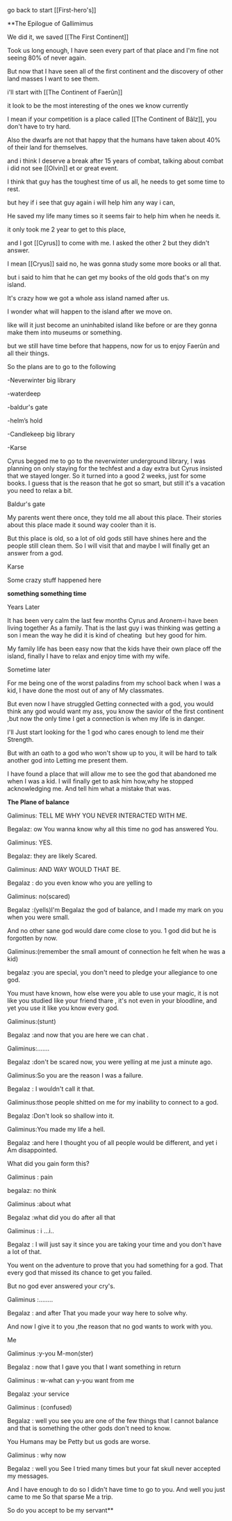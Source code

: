 go back to start [[First-hero's]]

**The Epilogue of Gallimimus

  

We did it, we saved [[The First Continent]]

Took us long enough, I have seen every part of that place and I'm fine not seeing 80% of never again.

But now that I have seen all of the first continent and the discovery of other land masses I want to see them.

  

i'll start with [[The Continent of Faerûn]]

it look to be the most interesting of the ones we know currently

I mean if your competition is a place called [[The Continent of Bâlz]], you don't have to try hard.

Also the dwarfs are not that happy that the humans have taken about 40% of their land for themselves.

and i think I deserve a break after 15 years of combat, talking about combat i did not see [[Olvin]] et or great event.

I think that guy has the toughest time of us all, he needs to get some time to rest.

but hey if i see that guy again i will help him any way i can,

He saved my life many times so it seems fair to help him when he needs it.

  
  

it only took me 2 year to get to this place,

and I got [[Cyrus]] to come with me. I asked the other 2 but they didn't answer.

I mean [[Cryus]] said no, he was gonna study some more books or all that.

but i said to him that he can get my books of the old gods that's on my island.

It's crazy how we got a whole ass island named after us.

I wonder what will happen to the island after we move on.

like will it just become an uninhabited island like before or are they gonna make them into museums or something.

but we still have time before that happens, now for us to enjoy Faerûn and all their things.

  

So the plans are to go to the following 

-Neverwinter big library

-waterdeep

-baldur's gate

-helm’s hold

-Candlekeep big library

-Karse

  

Cyrus begged me to go to the neverwinter underground library, I was planning on only staying for the techfest and a day extra but Cyrus insisted that we stayed longer. So it turned into a good 2 weeks, just for some books. I guess that is the reason that he got so smart, but still it's a vacation you need to relax a bit.

  

Baldur's gate 

My parents went there once, they told me all about this place. Their stories about this place made it sound way cooler than it is.

But this place is old, so a lot of old gods still have shines here and the people still clean them. So I will visit that and maybe I will finally get an answer from a god.

  

Karse

Some crazy stuff happened here

**something something time**

  
  

Years Later 

  

It has been very calm the last few months Cyrus and Aronem-i have been living together As a family. That is the last guy i was thinking was getting a son i mean the way he did it is kind of cheating  but hey good for him.

My family life has been easy now that the kids have their own place off the island, finally I have to relax and enjoy time with my wife. 

  

Sometime later 

For me being one of the worst paladins from my school back when I was a kid, I have done the most out of any of My classmates.

But even now I have struggled Getting connected with a god, you would think any god would want my ass, you know the savior of the first continent ,but now the only time I get a connection is when my life is in danger. 

  

I'll Just start looking for the 1 god who cares enough to lend me their Strength.

But with an oath to a god who won't show up to you, it will be hard to talk another god into Letting me present them.

  

I have found a place that will allow me to see the god that abandoned me when I was a kid. I will finally get to ask him how,why he stopped acknowledging me. And tell him what a mistake that was.

  
  

**The Plane of balance**

  

Galiminus: TELL ME WHY YOU NEVER INTERACTED WITH ME.

Begalaz: ow You wanna know why all this time no god has answered You.

Galiminus: YES.

Begalaz: they are likely Scared.

Galiminus: AND WAY WOULD THAT BE.

Begalaz : do you even know who you are yelling to

Galiminus: no(scared)

Begalaz :(yells)I'm Begalaz the god of balance, and I made my mark on you when you were small.

And no other sane god would dare come close to you. 1 god did but he is forgotten by now.

Galiminus:(remember the small amount of connection he felt when he was a kid)

begalaz :you are special, you don't need to pledge your allegiance to one god.

You must have known, how else were you able to use your magic, it is not like you studied like your friend thare , it's not even in your bloodline, and yet you use it like you know every god.

Galiminus:(stunt)

Begalaz :and now that you are here we can chat .

Galiminus:.……

Begalaz :don't be scared now, you were yelling at me just a minute ago. 

Galiminus:So you are the reason I was a failure.

Begalaz : I wouldn't call it that.

Galiminus:those people shitted on me for my inability to connect to a god.

Begalaz :Don't look so shallow into it.

Galiminus:You made my life a hell.

Begalaz :and here I thought you of all people would be different, and yet i Am disappointed.

What did you gain form this?

Galiminus : pain

begalaz: no think 

Galiminus :about what

Begalaz :what did you do after all that

Galiminus : i …i..

Begalaz : I will just say it since you are taking your time and you don't have a lot of that.

You went on the adventure to prove that you had something for a god. That every god that missed its chance to get you failed.

But no god ever answered your cry's.

Galiminus :........

Begalaz : and after That you made your way here to solve why.

And now I give it to you ,the reason that no god wants to work with you.

Me

Galiminus :y-you M-mon(ster)

Begalaz : now that I gave you that I want something in return 

Galiminus : w-what can y-you want from me

Begalaz :your service

Galiminus : (confused)

Begalaz : well you see you are one of the few things that I cannot balance and that is something the other gods don't need to know.

You Humans may be Petty but us gods are worse.

Galiminus : why now

Begalaz : well you See I tried many times but your fat skull never accepted my messages.

And I have enough to do so I didn't have time to go to you. And well you just came to me So that sparse Me a trip.

So do you accept to be my servant**